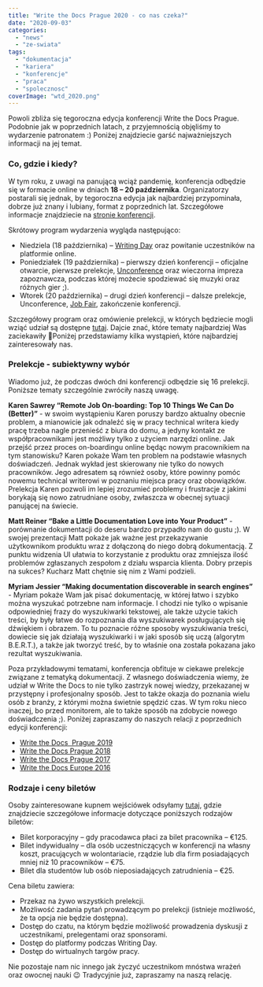 ```yaml
---
title: "Write the Docs Prague 2020 - co nas czeka?"
date: "2020-09-03"
categories:
  - "news"
  - "ze-swiata"
tags:
  - "dokumentacja"
  - "kariera"
  - "konferencje"
  - "praca"
  - "spolecznosc"
coverImage: "wtd_2020.png"
---
```


Powoli zbliża się tegoroczna edycja konferencji Write the Docs Prague. Podobnie jak w poprzednich latach, z przyjemnością objęliśmy to wydarzenie patronatem :) Poniżej znajdziecie garść najważniejszych informacji na jej temat.

### Co, gdzie i kiedy?

W tym roku, z uwagi na panującą wciąż pandemię, konferencja odbędzie się w formacie online w dniach **18 – 20 października**. Organizatorzy postarali się jednak, by tegoroczna edycja jak najbardziej przypominała, dobrze już znany i lubiany, format z poprzednich lat. Szczegółowe informacje znajdziecie na [stronie konferencji](https://www.writethedocs.org/conf/prague/2020/).

Skrótowy program wydarzenia wygląda następująco:

- Niedziela (18 października) – [Writing Day](https://www.writethedocs.org/conf/prague/2020/writing-day/) oraz powitanie uczestników na platformie online.
- Poniedziałek (19 października) – pierwszy dzień konferencji – oficjalne otwarcie, pierwsze prelekcje, [Unconference](https://www.writethedocs.org/conf/prague/2020/unconference/) oraz wieczorna impreza zapoznawcza, podczas której możecie spodziewać się muzyki oraz różnych gier ;).
- Wtorek (20 października) – drugi dzień konferencji – dalsze prelekcje, Unconference, [Job Fair](https://www.writethedocs.org/conf/prague/2020/job-fair/), zakończenie konferencji.

Szczegółowy program oraz omówienie prelekcji, w których będziecie mogli wziąć udział są dostępne [tutaj](https://www.writethedocs.org/conf/prague/2020/schedule/). Dajcie znać, które tematy najbardziej Was zaciekawiły 🙂Poniżej przedstawiamy kilka wystąpień, które najbardziej zainteresowały nas.

### Prelekcje - subiektywny wybór

Wiadomo już, że podczas dwóch dni konferencji odbędzie się 16 prelekcji. Poniższe tematy szczególnie zwróciły naszą uwagę.

**Karen Sawrey “Remote Job On-boarding: Top 10 Things We Can Do (Better)”** - w swoim wystąpieniu Karen poruszy bardzo aktualny obecnie problem, a mianowicie jak odnaleźć się w pracy technical writera kiedy pracę trzeba nagle przenieść z biura do domu, a jedyny kontakt ze współpracownikami jest możliwy tylko z użyciem narzędzi online. Jak przejść przez proces on-boardingu online będąc nowym pracownikiem na tym stanowisku? Karen pokaże Wam ten problem na podstawie własnych doświadczeń. Jednak wykład jest skierowany nie tylko do nowych pracowników. Jego adresatem są również osoby, które powinny pomóc nowemu technical writerowi w poznaniu miejsca pracy oraz obowiązków. Prelekcja Karen pozwoli im lepiej zrozumieć problemy i frustracje z jakimi borykają się nowo zatrudniane osoby, zwłaszcza w obecnej sytuacji panującej na świecie.

**Matt Reiner “Bake a Little Documentation Love into Your Product”** - porównanie dokumentacji do deseru bardzo przypadło nam do gustu ;). W swojej prezentacji Matt pokaże jak ważne jest przekazywanie użytkownikom produktu wraz z dołączoną do niego dobrą dokumentacją. Z punktu widzenia UI ułatwia to korzystanie z produktu oraz zmniejsza ilość problemów zgłaszanych zespołom z działu wsparcia klienta. Dobry przepis na sukces? Kucharz Matt chętnie się nim z Wami podzieli.

**Myriam Jessier “Making documentation discoverable in search engines”** - Myriam pokaże Wam jak pisać dokumentację, w której łatwo i szybko można wyszukać potrzebne nam informacje. I chodzi nie tylko o wpisanie odpowiedniej frazy do wyszukiwarki tekstowej, ale także użycie takich treści, by były łatwe do rozpoznania dla wyszukiwarek posługujących się dźwiękiem i obrazem. To tu poznacie różne sposoby wyszukiwania treści, dowiecie się jak działają wyszukiwarki i w jaki sposób się uczą (algorytm B.E.R.T.), a także jak tworzyć treść, by to właśnie ona została pokazana jako rezultat wyszukiwania.

Poza przykładowymi tematami, konferencja obfituje w ciekawe prelekcje związane z tematyką dokumentacji. Z własnego doświadczenia wiemy, że udział w Write the Docs to nie tylko zastrzyk nowej wiedzy, przekazanej w przystępny i profesjonalny sposób. Jest to także okazja do poznania wielu osób z branży, z którymi można świetnie spędzić czas. W tym roku nieco inaczej, bo przed monitorem, ale to także sposób na zdobycie nowego doświadczenia ;). Poniżej zapraszamy do naszych relacji z poprzednich edycji konferencji:

- [Write the Docs  Prague 2019](http://techwriter.pl/nasza-relacja-z-write-the-docs-prague-2019/)
- [Write the Docs Prague 2018](http://techwriter.pl/write-the-docs-prague-2018-relacja/)
- [Write the Docs Prague 2017](http://techwriter.pl/write-the-docs-prague-2017-relacja/)
- [Write the Docs Europe 2016](http://techwriter.pl/write-the-docs-europe-2016-relacja/)

### Rodzaje i ceny biletów

Osoby zainteresowane kupnem wejściówek odsyłamy [tutaj](https://www.writethedocs.org/conf/prague/2020/tickets/), gdzie znajdziecie szczegółowe informacje dotyczące poniższych rodzajów biletów:

- Bilet korporacyjny – gdy pracodawca płaci za bilet pracownika – €125.
- Bilet indywidualny – dla osób uczestniczących w konferencji na własny koszt, pracujących w wolontariacie, rządzie lub dla firm posiadających mniej niż 10 pracowników – €75.
- Bilet dla studentów lub osób nieposiadających zatrudnienia – €25.

Cena biletu zawiera:

- Przekaz na żywo wszystkich prelekcji.
- Możliwość zadania pytań prowadzącym po prelekcji (istnieje możliwość, że ta opcja nie będzie dostępna).
- Dostęp do czatu, na którym będzie możliwość prowadzenia dyskusji z uczestnikami, prelegentami oraz sponsorami.
- Dostęp do platformy podczas Writing Day.
- Dostęp do wirtualnych targów pracy.

Nie pozostaje nam nic innego jak życzyć uczestnikom mnóstwa wrażeń oraz owocnej nauki 😉 Tradycyjnie już, zapraszamy na naszą relację.
